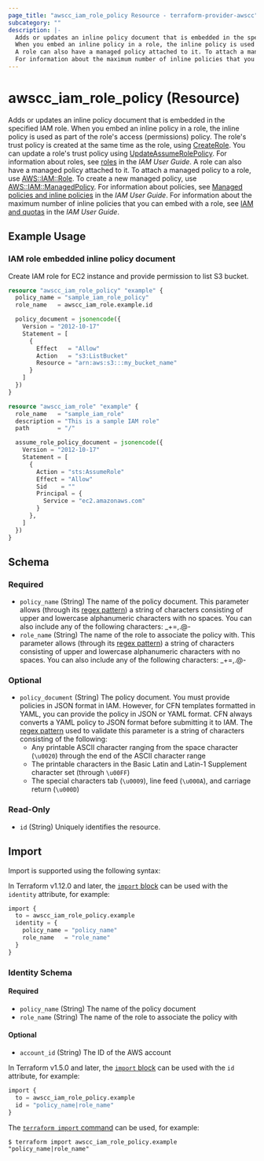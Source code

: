 ```yaml
---
page_title: "awscc_iam_role_policy Resource - terraform-provider-awscc"
subcategory: ""
description: |-
  Adds or updates an inline policy document that is embedded in the specified IAM role.
  When you embed an inline policy in a role, the inline policy is used as part of the role's access (permissions) policy. The role's trust policy is created at the same time as the role, using CreateRole https://docs.aws.amazon.com/IAM/latest/APIReference/API_CreateRole.html. You can update a role's trust policy using UpdateAssumeRolePolicy https://docs.aws.amazon.com/IAM/latest/APIReference/API_UpdateAssumeRolePolicy.html. For information about roles, see roles https://docs.aws.amazon.com/IAM/latest/UserGuide/roles-toplevel.html in the IAM User Guide.
  A role can also have a managed policy attached to it. To attach a managed policy to a role, use AWS::IAM::Role https://docs.aws.amazon.com/AWSCloudFormation/latest/UserGuide/aws-resource-iam-role.html. To create a new managed policy, use AWS::IAM::ManagedPolicy https://docs.aws.amazon.com/AWSCloudFormation/latest/UserGuide/aws-resource-iam-managedpolicy.html. For information about policies, see Managed policies and inline policies https://docs.aws.amazon.com/IAM/latest/UserGuide/policies-managed-vs-inline.html in the IAM User Guide.
  For information about the maximum number of inline policies that you can embed with a role, see IAM and quotas https://docs.aws.amazon.com/IAM/latest/UserGuide/reference_iam-quotas.html in the IAM User Guide.
---
```


# awscc_iam_role_policy (Resource)

Adds or updates an inline policy document that is embedded in the specified IAM role.
 When you embed an inline policy in a role, the inline policy is used as part of the role's access (permissions) policy. The role's trust policy is created at the same time as the role, using [CreateRole](https://docs.aws.amazon.com/IAM/latest/APIReference/API_CreateRole.html). You can update a role's trust policy using [UpdateAssumeRolePolicy](https://docs.aws.amazon.com/IAM/latest/APIReference/API_UpdateAssumeRolePolicy.html). For information about roles, see [roles](https://docs.aws.amazon.com/IAM/latest/UserGuide/roles-toplevel.html) in the *IAM User Guide*.
 A role can also have a managed policy attached to it. To attach a managed policy to a role, use [AWS::IAM::Role](https://docs.aws.amazon.com/AWSCloudFormation/latest/UserGuide/aws-resource-iam-role.html). To create a new managed policy, use [AWS::IAM::ManagedPolicy](https://docs.aws.amazon.com/AWSCloudFormation/latest/UserGuide/aws-resource-iam-managedpolicy.html). For information about policies, see [Managed policies and inline policies](https://docs.aws.amazon.com/IAM/latest/UserGuide/policies-managed-vs-inline.html) in the *IAM User Guide*.
 For information about the maximum number of inline policies that you can embed with a role, see [IAM and quotas](https://docs.aws.amazon.com/IAM/latest/UserGuide/reference_iam-quotas.html) in the *IAM User Guide*.

## Example Usage

### IAM role embedded inline policy document

Create IAM role for EC2 instance and provide permission to list S3 bucket.

```terraform
resource "awscc_iam_role_policy" "example" {
  policy_name = "sample_iam_role_policy"
  role_name   = awscc_iam_role.example.id

  policy_document = jsonencode({
    Version = "2012-10-17"
    Statement = [
      {
        Effect   = "Allow"
        Action   = "s3:ListBucket"
        Resource = "arn:aws:s3:::my_bucket_name"
      }
    ]
  })
}

resource "awscc_iam_role" "example" {
  role_name   = "sample_iam_role"
  description = "This is a sample IAM role"
  path        = "/"

  assume_role_policy_document = jsonencode({
    Version = "2012-10-17"
    Statement = [
      {
        Action = "sts:AssumeRole"
        Effect = "Allow"
        Sid    = ""
        Principal = {
          Service = "ec2.amazonaws.com"
        }
      },
    ]
  })
}
```

<!-- schema generated by tfplugindocs -->
## Schema

### Required

- `policy_name` (String) The name of the policy document.
 This parameter allows (through its [regex pattern](https://docs.aws.amazon.com/http://wikipedia.org/wiki/regex)) a string of characters consisting of upper and lowercase alphanumeric characters with no spaces. You can also include any of the following characters: _+=,.@-
- `role_name` (String) The name of the role to associate the policy with.
 This parameter allows (through its [regex pattern](https://docs.aws.amazon.com/http://wikipedia.org/wiki/regex)) a string of characters consisting of upper and lowercase alphanumeric characters with no spaces. You can also include any of the following characters: _+=,.@-

### Optional

- `policy_document` (String) The policy document.
 You must provide policies in JSON format in IAM. However, for CFN templates formatted in YAML, you can provide the policy in JSON or YAML format. CFN always converts a YAML policy to JSON format before submitting it to IAM.
 The [regex pattern](https://docs.aws.amazon.com/http://wikipedia.org/wiki/regex) used to validate this parameter is a string of characters consisting of the following:
  +  Any printable ASCII character ranging from the space character (``\u0020``) through the end of the ASCII character range
  +  The printable characters in the Basic Latin and Latin-1 Supplement character set (through ``\u00FF``)
  +  The special characters tab (``\u0009``), line feed (``\u000A``), and carriage return (``\u000D``)

### Read-Only

- `id` (String) Uniquely identifies the resource.

## Import

Import is supported using the following syntax:

In Terraform v1.12.0 and later, the [`import` block](https://developer.hashicorp.com/terraform/language/import) can be used with the `identity` attribute, for example:

```terraform
import {
  to = awscc_iam_role_policy.example
  identity = {
    policy_name = "policy_name"
    role_name   = "role_name"
  }
}
```

<!-- schema generated by tfplugindocs -->
### Identity Schema

#### Required

- `policy_name` (String) The name of the policy document
- `role_name` (String) The name of the role to associate the policy with

#### Optional

- `account_id` (String) The ID of the AWS account

In Terraform v1.5.0 and later, the [`import` block](https://developer.hashicorp.com/terraform/language/import) can be used with the `id` attribute, for example:

```terraform
import {
  to = awscc_iam_role_policy.example
  id = "policy_name|role_name"
}
```

The [`terraform import` command](https://developer.hashicorp.com/terraform/cli/commands/import) can be used, for example:

```shell
$ terraform import awscc_iam_role_policy.example "policy_name|role_name"
```